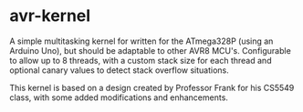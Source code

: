 avr-kernel
==========

A simple multitasking kernel for written for the ATmega328P (using an Arduino Uno), but should be adaptable to other AVR8 MCU's.  Configurable to allow up to 8 threads, with a custom stack size for each thread and optional canary values to detect stack overflow situations.

This kernel is based on a design created by Professor Frank for his CS5549 class, with some added modifications and enhancements.
